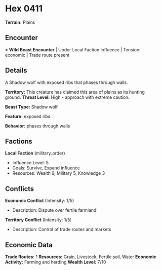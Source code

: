 # Hex 0411

**Terrain:** Plains

## Encounter
※ **Wild Beast Encounter** | Under Local Faction influence | Tension: economic | Trade route present

## Details
A Shadow wolf with exposed ribs that phases through walls.

**Territory:** This creature has claimed this area of plains as its hunting ground.
**Threat Level:** High - approach with extreme caution.

**Beast Type:** Shadow wolf

**Feature:** exposed ribs

**Behavior:** phases through walls

## Factions
**Local Faction** (military_order)
- Influence Level: 5
- Goals: Survive, Expand influence
- Resources: Wealth 9, Military 5, Knowledge 3

## Conflicts
**Economic Conflict** (Intensity: 1/5)
- Description: Dispute over fertile farmland

**Territory Conflict** (Intensity: 1/5)
- Description: Control of trade routes and markets

## Economic Data
**Trade Routes:** 1
**Resources:** Grain, Livestock, Fertile soil, Water
**Economic Activity:** Farming and herding
**Wealth Level:** 7/10
